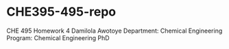 # CHE395-495-repo
CHE 495 Homework 4
Damilola Awotoye
Department: Chemical Engineering
Program: Chemical Engineering PhD
